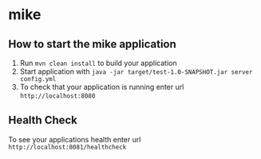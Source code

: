# mike

How to start the mike application
---

1. Run `mvn clean install` to build your application
1. Start application with `java -jar target/test-1.0-SNAPSHOT.jar server config.yml`
1. To check that your application is running enter url `http://localhost:8080`

Health Check
---

To see your applications health enter url `http://localhost:8081/healthcheck`
